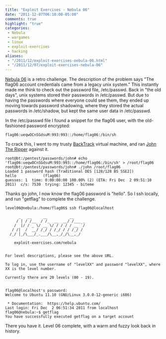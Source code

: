 ```yaml
---
title: "Exploit Exercises - Nebula 06"
date: "2011-12-07T06:10:00-05:00"
comments: true
highlight: "true"
categories:
 - Nebula
 - wargames
 - linux
 - exploit-exercises
 - hacking
aliases:
 - "/2011/12/exploit-exercises-nebula-06.html"
 - "/2011/12/07/exploit-exercises-nebula-06"
---
```


[Nebula 06](http://exploit-exercises.com/nebula/level06) is a retro challenge. The description of the problem says "The flag06 account credentials came from a legacy unix system." This instantly made me think to check out the password file, /etc/passwd. Back in "the old days", unix systems stored their passwords in /etc/passwd. But due to having the passwords where everyone could see them, they ended up moving towards password shadowing, where they stored the actual passwords in /etc/shadow, but kept the same user data in /etc/passwd.

<!-- more -->

In the /etc/passwd file I found a snippet for the flag06 user, with the old-fashioned password encrypted:

```
flag06:ueqwOCnSGdsuM:993:993::/home/flag06:/bin/sh
```

To crack this, I went to my trusty [BackTrack](http://www.backtrack-linux.org) virtual machine, and ran [John The Ripper](http://www.openwall.com/john) against it.

```
root@bt:/pentest/passwords/john# echo 'flag06:ueqwOCnSGdsuM:993:993::/home/flag06:/bin/sh' > /root/flag06
root@bt:/pentest/passwords/john# ./john /root/flag06 
Loaded 1 password hash (Traditional DES [128/128 BS SSE2])
hello            (flag06)
guesses: 1  time: 0:00:00:00 100.00% (2) (ETA: Fri Dec  2 09:51:10 2011)  c/s: 7530  trying: 12345 - biteme
```

Thanks go john, I now know the flag06 password is "hello".  So I ssh locally, and run "getflag" to complete the challenge.

```
level06@nebula:/home/flag06$ ssh flag06@localhost

      _   __     __          __
     / | / /__  / /_  __  __/ /___ _
    /  |/ / _ \/ __ \/ / / / / __ `/
   / /|  /  __/ /_/ / /_/ / / /_/ /
  /_/ |_/\___/_.___/\__,_/_/\__,_/

    exploit-exercises.com/nebula


For level descriptions, please see the above URL.

To log in, use the username of "levelXX" and password "levelXX", where
XX is the level number.

Currently there are 20 levels (00 - 19).


flag06@localhost's password:
Welcome to Ubuntu 11.10 (GNU/Linux 3.0.0-12-generic i686)

 * Documentation:  https://help.ubuntu.com/
Last login: Fri Dec  2 06:51:34 2011 from localhost
flag06@nebula:~$ getflag
You have successfully executed getflag on a target account
```

There you have it.  Level 06 complete, with a warm and fuzzy look back in history.
